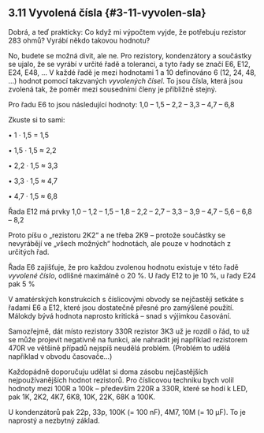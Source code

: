 ## 3.11 Vyvolená čísla {#3-11-vyvolen-sla}

Dobrá, a teď prakticky: Co když mi výpočtem vyjde, že potřebuju rezistor 283 ohmů? Vyrábí někdo takovou hodnotu?

No, budete se možná divit, ale ne. Pro rezistory, kondenzátory a součástky se ujalo, že se vyrábí v určité řadě a toleranci, a tyto řady se značí E6, E12, E24, E48, … V každé řadě je mezi hodnotami 1 a 10 definováno 6 (12, 24, 48, …) hodnot pomocí takzvaných _vyvolených čísel_. To jsou čísla, která jsou zvolená tak, že poměr mezi sousedními členy je přibližně stejný.

Pro řadu E6 to jsou následující hodnoty: 1,0 – 1,5 – 2,2 – 3,3 – 4,7 – 6,8

Zkuste si to sami:

• 1 · 1,5 = 1,5

• 1,5 · 1,5 ≈ 2,2

• 2,2 · 1,5 ≈ 3,3

• 3,3 · 1,5 ≈ 4,7

• 4,7 · 1,5 ≈ 6,8

Řada E12 má prvky 1,0 – 1,2 – 1,5 – 1,8 – 2,2 – 2,7 – 3,3 – 3,9 – 4,7 – 5,6 – 6,8 – 8,2

Proto píšu o „rezistoru 2K2“ a ne třeba 2K9 – protože součástky se nevyrábějí ve „všech možných“ hodnotách, ale pouze v hodnotách z určitých řad.

Řada E6 zajišťuje, že pro každou zvolenou hodnotu existuje v této řadě _vyvolené číslo_, odlišné maximálně o 20 %. U řady E12 to je 10 %, u řady E24 pak 5 %

V amatérských konstrukcích s číslicovými obvody se nejčastěji setkáte s řadami E6 a E12, které jsou dostatečně přesné pro zamýšlené použití. Málokdy bývá hodnota naprosto kritická – snad s výjimkou časování.

Samozřejmě, dát místo rezistory 330R rezistor 3K3 už je rozdíl o řád, to už se může projevit negativně na funkci, ale nahradit jej například rezistorem 470R ve většině případů nejspíš neudělá problém. (Problém to udělá například v obvodu časovače...)

Každopádně doporučuju udělat si doma zásobu nejčastějších nejpoužívanějších hodnot rezistorů. Pro číslicovou techniku bych volil hodnoty mezi 100R a 100k – především 220R a 330R, které se hodí k LED, pak 1K, 2K2, 4K7, 6K8, 10K, 22K, 68K a 100K.

U kondenzátorů pak 22p, 33p, 100K (= 100 nF), 4M7, 10M (= 10 µF). To je naprostý a nezbytný základ.
